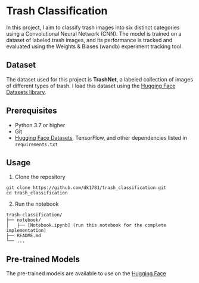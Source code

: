 
# Trash Classification
In this project, I aim to classify trash images into six distinct categories using a Convolutional Neural Network (CNN). The model is trained on a dataset of labeled trash images, and its performance is tracked and evaluated using the Weights & Biases (wandb) experiment tracking tool.

## Dataset

The dataset used for this project is **TrashNet**, a labeled collection of images of different types of trash. I load this dataset using the [Hugging Face Datasets library](https://huggingface.co/docs/datasets).

## Prerequisites

- Python 3.7 or higher
- Git
- [Hugging Face Datasets](https://github.com/huggingface/datasets), TensorFlow, and other dependencies listed in `requirements.txt`

## Usage
1. Clone the repository
```
git clone https://github.com/dk1781/trash_classification.git
cd trash_classification
```

2. Run the notebook
```
trash-classification/
├── notebook/
│   ├── [Notebook.ipynb] (run this notebook for the complete implementation)
├── README.md
└── ...
```
## Pre-trained Models
The pre-trained models are available to use on the [Hugging Face](https://huggingface.co/dk178/Trash_classification)
